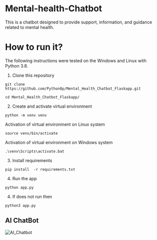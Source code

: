 # Mental-health-Chatbot 
This is a chatbot  designed to provide support, information, and guidance related to mental health.

# How to run it?

The following instructions were tested on the Windows and Linux with Python 3.8.

1. Clone this repository

```
git clone https://github.com/Python0p/Mental_Health_Chatbot_Flaskapp.git
```
```
cd Mental_Health_Chatbot_Flaskapp/
```

2. Create and activate virtual environment 

```
python -m venv venv
```
Activation of virtual environment on Linux system
```
source venv/bin/activate
```
Activation of virtual environment on Windows system
```
.\venv\Scripts\activate.bat
```
3. Install requirements

```
pip install  -r requirements.txt
```

4. Run the app
```
python app.py
```
4. If does not run then
```
python3 app.py
```


## AI ChatBot
![AI_Chatbot](https://github.com/Python0p/Sih_Menta_Mental_Health_Detection/assets/64919408/533bcc6c-53b3-427f-89af-126617a2df0b)

